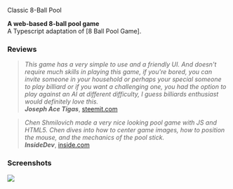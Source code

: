  Classic 8-Ball Pool

**A web-based 8-ball pool game**  
A Typescript adaptation of [8 Ball Pool Game].

### Reviews
> _This game has a very simple to use and a friendly UI. And doesn't require much skills in playing this game, if you're bored, you can invite someone in your household or perhaps your special someone to play billiard or if you want a challenging one, you had the option to play against an AI at different difficulty, I guess billiards enthusiast would definitely love this._  
> **_Joseph Ace Tigas_**, [steemit.com](https://steemit.com/steemhunt/@josephace135/classic-pool-game-an-open-source-web-based-classic-pool-game)  
  
> _Chen Shmilovich made a very nice looking pool game with JS and HTML5. Chen dives into how to center game images, how to position the mouse, and the mechanics of the pool stick._  
> **_InsideDev_**, [inside.com](https://inside.com/campaigns/inside-dev-2018-05-12-6391/sections/building-games-with-js-and-html5-39955)
### Screenshots
<img src="https://image.ibb.co/b9HT6x/screenshots.jpg"></img>
